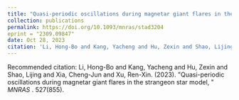 ```yaml
---
title: "Quasi-periodic oscillations during magnetar giant flares in the strangeon star model"
collection: publications
permalink: https://doi.org/10.1093/mnras/stad3204
eprint = "2309.09847"
date: Oct 28, 2023
citation: 'Li, Hong-Bo and Kang, Yacheng and Hu, Zexin and Shao, Lijing and Xia, Cheng-Jun and Xu, Ren-Xin. (2023). &quot;Quasi-periodic oscillations during magnetar giant flares in the strangeon star model, &quot; <i>MNRAS </i>. 527(855).'
---
```



Recommended citation: Li, Hong-Bo and Kang, Yacheng and Hu, Zexin and Shao, Lijing and Xia, Cheng-Jun and Xu, Ren-Xin. (2023). &quot;Quasi-periodic oscillations during magnetar giant flares in the strangeon star model, &quot; <i>MNRAS </i>. 527(855).
